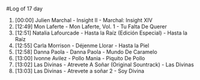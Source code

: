 #Log of 17 day

1. [00:00] Julien Marchal - Insight II - Marchal: Insight XIV
1. [12:49] Mon Laferte - Mon Laferte, Vol. 1 - Tu Falta De Querer
1. [12:51] Natalia Lafourcade - Hasta la Raíz (Edición Especial) - Hasta la Raíz
1. [12:55] Carla Morrison - Déjenme Llorar - Hasta la Piel
1. [12:58] Danna Paola - Danna Paola - Mundo De Caramelo
1. [13:00] Ivonne Avilez - Pollo Mania - Piquito De Pollo
1. [13:02] Las Divinas - Atrevete A Soñar (Original Sountrack) - Las Divinas
1. [13:03] Las Divinas - Atrevete a soñar 2 - Soy Divina
